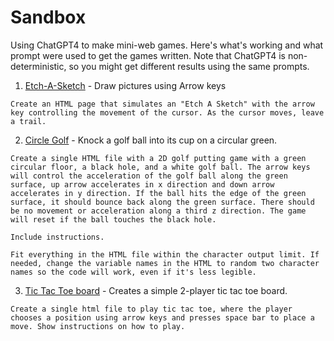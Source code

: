 # Sandbox 

Using ChatGPT4 to make mini-web games. Here's what's working and what prompt were used to get the games written. Note that ChatGPT4 is non-deterministic, so you might get different results using the same prompts. 

1. [Etch-A-Sketch](https://it33.github.io/sandbox/etchasketch.html) - Draw pictures using Arrow keys 

```
Create an HTML page that simulates an "Etch A Sketch" with the arrow key controlling the movement of the cursor. As the cursor moves, leave a trail.
```

2. [Circle Golf](https://it33.github.io/sandbox/golf5.html) - Knock a golf ball into its cup on a circular green. 

```
Create a single HTML file with a 2D golf putting game with a green circular floor, a black hole, and a white golf ball. The arrow keys will control the acceleration of the golf ball along the green surface, up arrow accelerates in x direction and down arrow accelerates in y direction. If the ball hits the edge of the green surface, it should bounce back along the green surface. There should be no movement or acceleration along a third z direction. The game will reset if the ball touches the black hole.

Include instructions.

Fit everything in the HTML file within the character output limit. If needed, change the variable names in the HTML to random two character names so the code will work, even if it's less legible.
```
3. [Tic Tac Toe board](https://it33.github.io/sandbox/tictactoe.html) - Creates a simple 2-player tic tac toe board.

```
Create a single html file to play tic tac toe, where the player chooses a position using arrow keys and presses space bar to place a move. Show instructions on how to play.
```
